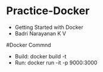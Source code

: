 # Practice-Docker

* Getting Started with Docker
* Badri Narayanan K V

#Docker Commnd
* Build: docker build -t <docker name> <localtion of Dockerfile>
* Run: docker run -it -p 9000:3000 <docker name>
